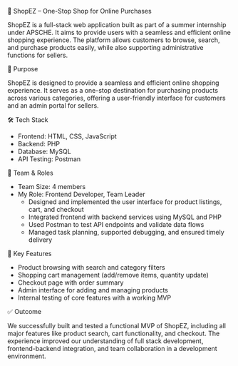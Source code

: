  🛒 ShopEZ – One-Stop Shop for Online Purchases

ShopEZ is a full-stack web application built as part of a summer internship under APSCHE. It aims to provide users with a seamless and efficient online shopping experience. The platform allows customers to browse, search, and purchase products easily, while also supporting administrative functions for sellers.

🚀 Purpose

ShopEZ is designed to provide a seamless and efficient online shopping experience. It serves as a one-stop destination for purchasing products across various categories, offering a user-friendly interface for customers and an admin portal for sellers.


 🛠️ Tech Stack

- Frontend: HTML, CSS, JavaScript  
- Backend: PHP  
- Database: MySQL  
- API Testing: Postman  


 👥 Team & Roles

- Team Size: 4 members  
- My Role: Frontend Developer, Team Leader  
  - Designed and implemented the user interface for product listings, cart, and checkout  
  - Integrated frontend with backend services using MySQL and PHP  
  - Used Postman to test API endpoints and validate data flows  
  - Managed task planning, supported debugging, and ensured timely delivery  



🔑 Key Features

- Product browsing with search and category filters  
- Shopping cart management (add/remove items, quantity update)  
- Checkout page with order summary  
- Admin interface for adding and managing products  
- Internal testing of core features with a working MVP  


✅ Outcome

We successfully built and tested a functional MVP of ShopEZ, including all major features like product search, cart functionality, and checkout. The experience improved our understanding of full stack development, frontend-backend integration, and team collaboration in a development environment.



